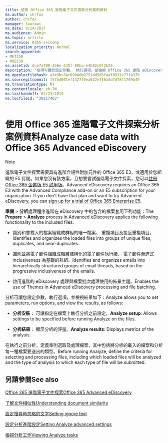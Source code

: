 ```yaml
---
title: 使用 Office 365 進階電子文件探索分析案例資料
ms.author: chrfox
author: chrfox
manager: laurawi
ms.date: 9/14/2017
ms.audience: Admin
ms.topic: article
ms.service: O365-seccomp
localization_priority: Normal
search.appverid:
- MET150
- MOE150
ms.assetid: dce7a700-3b6e-435f-88ba-e4b82c0f2b26
description: '取得可讓您設定參數、 執行選項，並檢視 Office 365 進階 eDiscovery 結果、 分析處理程序的概觀。 '
ms.openlocfilehash: a3e9bc84c09b40b9751dd985faaf0931c77fa37b
ms.sourcegitcommit: f57b4001ef1327f0ea622e716a4d7d78f1769b49
ms.translationtype: MT
ms.contentlocale: zh-TW
ms.lasthandoff: 02/23/2019
ms.locfileid: "30217463"
---
```

# <a name="analyze-case-data-with-office-365-advanced-ediscovery"></a><span data-ttu-id="6dff0-103">使用 Office 365 進階電子文件探索分析案例資料</span><span class="sxs-lookup"><span data-stu-id="6dff0-103">Analyze case data with Office 365 Advanced eDiscovery</span></span>

> [!NOTE]
> <span data-ttu-id="6dff0-p101">進階電子文件探索需要具有進階合規性附加元件的 Office 365 E3，或適用於您組織的 E5 訂閱。如果您沒有該方案，且想要嘗試進階電子文件探索，您可以[註冊 Office 365 企業版 E5 試用版](https://go.microsoft.com/fwlink/p/?LinkID=698279)。</span><span class="sxs-lookup"><span data-stu-id="6dff0-p101">Advanced eDiscovery requires an Office 365 E3 with the Advanced Compliance add-on or an E5 subscription for your organization. If you don't have that plan and want to try Advanced eDiscovery, you can [sign up for a trial of Office 365 Enterprise E5](https://go.microsoft.com/fwlink/p/?LinkID=698279).</span></span> 
  
<span data-ttu-id="6dff0-106">**準備** \> **分析**處理程序進階在 eDiscovery 中的包含的檔案套用下列功能：</span><span class="sxs-lookup"><span data-stu-id="6dff0-106">The **Prepare** \> **Analyze** process in Advanced eDiscovery applies the following functionality to the included files:</span></span> 
  
- <span data-ttu-id="6dff0-107">識別和會載入的檔案組織成群組的唯一檔案、 重複項目及接近重複項目。</span><span class="sxs-lookup"><span data-stu-id="6dff0-107">Identifies and organizes the loaded files into groups of unique files, duplicates, and near-duplicates.</span></span>
    
- <span data-ttu-id="6dff0-108">識別並將電子郵件組織成階層結構化的電子郵件執行緒、 電子郵件漸進式 inclusiveness 為基礎的群組。</span><span class="sxs-lookup"><span data-stu-id="6dff0-108">Identifies and organizes emails into hierarchically structured groups of email threads, based on the progressive inclusiveness of the emails.</span></span>
    
- <span data-ttu-id="6dff0-109">啟用進階的 eDiscovery 處理與檔案批次處理使用的佈景主題。</span><span class="sxs-lookup"><span data-stu-id="6dff0-109">Enables the use of Themes in Advanced eDiscovery processing and file batching.</span></span>
    
 <span data-ttu-id="6dff0-110">分析可讓您設定參數，執行選項，並檢視結果如下：</span><span class="sxs-lookup"><span data-stu-id="6dff0-110">Analyze allows you to set parameters, run options, and view the results, as follows:</span></span> 
  
- <span data-ttu-id="6dff0-111">**分析安裝**： 可讓指定在檔案上執行分析之前設定。</span><span class="sxs-lookup"><span data-stu-id="6dff0-111">**Analyze setup**: Allows settings to be specified before running Analyze on the files.</span></span>
    
- <span data-ttu-id="6dff0-112">**分析結果**： 顯示分析的評量。</span><span class="sxs-lookup"><span data-stu-id="6dff0-112">**Analyze results**: Displays metrics of the analysis.</span></span> 
    
<span data-ttu-id="6dff0-113">在執行之前分析，定義準則選取及處理檔案，其中包括將分析的載入的檔案和分析每一種檔案要送出的類型。</span><span class="sxs-lookup"><span data-stu-id="6dff0-113">Before running Analyze, define the criteria for selecting and processing files, including which loaded files will be analyzed and the type of analysis to which each type of file will be submitted.</span></span> 
  
## <a name="see-also"></a><span data-ttu-id="6dff0-114">另請參閱</span><span class="sxs-lookup"><span data-stu-id="6dff0-114">See also</span></span>

[<span data-ttu-id="6dff0-115">Office 365 進階電子文件探索</span><span class="sxs-lookup"><span data-stu-id="6dff0-115">Office 365 Advanced eDiscovery</span></span>](office-365-advanced-ediscovery.md)
  
[<span data-ttu-id="6dff0-116">了解文件相似性</span><span class="sxs-lookup"><span data-stu-id="6dff0-116">Understanding document similarity</span></span>](understand-document-similarity-in-advanced-ediscovery.md)
  
[<span data-ttu-id="6dff0-117">設定搜尋時忽略的文字</span><span class="sxs-lookup"><span data-stu-id="6dff0-117">Setting ignore text</span></span>](set-ignore-text-in-advanced-ediscovery.md)
  
[<span data-ttu-id="6dff0-118">設定分析進階設定</span><span class="sxs-lookup"><span data-stu-id="6dff0-118">Setting Analyze advanced settings</span></span>](set-analyze-advanced-settings-in-advanced-ediscovery.md)
  
[<span data-ttu-id="6dff0-119">檢視分析工作</span><span class="sxs-lookup"><span data-stu-id="6dff0-119">Viewing Analyze tasks</span></span>](view-analyze-results-in-advanced-ediscovery.md)

